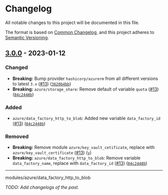 # Changelog

All notable changes to this project will be documented in this file.

The format is based on [Common Changelog](https://common-changelog.org),
and this project adheres to [Semantic Versioning](https://semver.org/spec/v2.0.0.html).

## [3.0.0] - 2023-01-12

### Changed

- **Breaking:** Bump provider `hashicorp/azurerm` from all different versions to latest `3.x` ([#13](https://github.com/recognizegroup/terraform/pull/13)) ([`3620b4bb`](https://github.com/recognizegroup/terraform/commit/3620b4bb))
- **Breaking:** `azure/storage_share`: Remove default of variable `quota` ([#13](https://github.com/recognizegroup/terraform/pull/13)) ([`84c2448b`](https://github.com/recognizegroup/terraform/commit/84c2448b))

### Added
- `azure/data_factory_http_to_blob`: Added new variable `data_factory_id` ([#13](https://github.com/recognizegroup/terraform/pull/13)) ([`84c2448b`](https://github.com/recognizegroup/terraform/commit/84c2448b))

### Removed
- **Breaking:** Remove module `azure/key_vault_cetificate`, replace with `azure/key_vault_certificate` ([#13](https://github.com/recognizegroup/terraform/pull/13)) ([`y`](https://github.com/recognizegroup/terraform/commit/y))
- **Breaking:** `azure/data_factory_http_to_blob`: Remove variable `data_factory_name`, replace with `data_factory_id` ([#13](https://github.com/recognizegroup/terraform/pull/13)) ([`84c2448b`](https://github.com/recognizegroup/terraform/commit/84c2448b))

---- 
modules/azure/data_factory_http_to_blob

_TODO: Add changelogs of the past._

[3.0.0]: https://github.com/recognizegroup/terraform/releases/tag/v3.0.0
